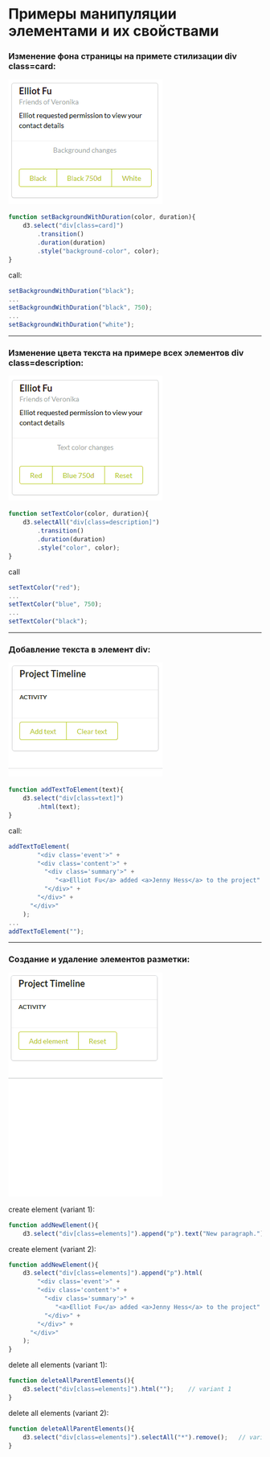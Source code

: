 # Примеры манипуляции элементами и их свойствами

### Изменение фона страницы на примете стилизации div class=card: <br/>
![Optional Text](../gifs/background_color.gif)
```javascript
function setBackgroundWithDuration(color, duration){
    d3.select("div[class=card]")
        .transition()
        .duration(duration)
        .style("background-color", color);
}
```
call:
```javascript
setBackgroundWithDuration("black");
...
setBackgroundWithDuration("black", 750);
...
setBackgroundWithDuration("white");
```
***
### Изменение цвета текста на примере всех элементов div class=description: <br/>
![Optional Text](../gifs/text_color.gif)
```javascript
function setTextColor(color, duration){
    d3.selectAll("div[class=description]")
        .transition()
        .duration(duration)
        .style("color", color);
}
```
call
```javascript
setTextColor("red");
...
setTextColor("blue", 750);
...
setTextColor("black");
```
***
### Добавление текста в элемент div: <br/>
![Optional Text](../gifs/text_add.gif)
```javascript
function addTextToElement(text){
    d3.select("div[class=text]")
        .html(text);
}
```
call:
```javascript
addTextToElement(
        "<div class='event'>" + 
        "<div class='content'>" + 
          "<div class='summary'>" + 
             "<a>Elliot Fu</a> added <a>Jenny Hess</a> to the project" + 
          "</div>" + 
        "</div>" + 
      "</div>"
    );
...
addTextToElement("");
```
***
### Создание и удаление элементов разметки: <br/>
![Optional Text](../gifs/create_delete.gif)

create element (variant 1):
```javascript
function addNewElement(){
    d3.select("div[class=elements]").append("p").text("New paragraph.");
```

create element (variant 2):
```javascript
function addNewElement(){
    d3.select("div[class=elements]").append("p").html(
        "<div class='event'>" + 
        "<div class='content'>" + 
          "<div class='summary'>" + 
             "<a>Elliot Fu</a> added <a>Jenny Hess</a> to the project" + 
          "</div>" + 
        "</div>" + 
      "</div>"
    );
}
```
delete all elements (variant 1):
```javascript
function deleteAllParentElements(){
    d3.select("div[class=elements]").html("");    // variant 1
}
```
delete all elements (variant 2):
```javascript
function deleteAllParentElements(){
    d3.select("div[class=elements]").selectAll("*").remove();   // variant 2
}
```
